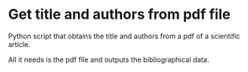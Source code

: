 # Get title and authors from pdf file

Python script that obtains the title and authors from a pdf of a scientific article.

All it needs is the pdf file and outputs the bibliographical data.

